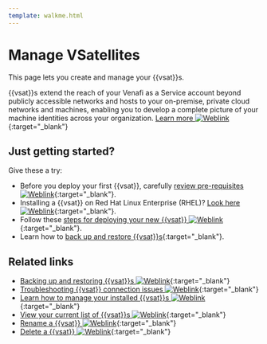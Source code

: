 ```yaml
---
template: walkme.html
---
```


# Manage VSatellites

This page lets you create and manage your {{vsat}}s.

{{vsat}}s extend the reach of your Venafi as a Service account beyond publicly accessible networks and hosts to your on-premise, private cloud networks and machines, enabling you to develop a complete picture of your machine identities across your organization. [Learn more ![Weblink](../img/ico-weblink.gif)](../vsatellite/c-VSatellite-Management-about.md){:target="_blank"}

## Just getting started?

Give these a try:

- Before you deploy your first {{vsat}}, carefully [review pre-requisites ![Weblink](../img/ico-weblink.gif)](../vsatellite/r-VSatellite-deployNew.md){:target="_blank"}.
- Installing a {{vsat}} on Red Hat Linux Enterprise (RHEL)? [Look here ![Weblink](../img/ico-weblink.gif)](../vsatellite/t-VSatellite-deployNew-SpecialConsiderations.md){:target="_blank"}.
- Follow these [steps for deploying your new {{vsat}} ![Weblink](../img/ico-weblink.gif)](../vsatellite/t-VSatellite-deployNew.md){:target="_blank"}.
- Learn how to [back up and restore {{vsat}}s](../vsatellite/dek/c-VSatellite-BackupRestore-about.md){:target="_blank"}.

## Related links

- [Backing up and restoring {{vsat}}s ![Weblink](../img/ico-weblink.gif)](../dek/c-VSatellite-BackupRestore-about.md){:target="_blank"}
- [Troubleshooting {{vsat}} connection issues ![Weblink](../img/ico-weblink.gif)](../_FAQ-Troubleshooting/Troubleshooting.md){:target="_blank"}
- [Learn how to manage your installed {{vsat}}s ![Weblink](../img/ico-weblink.gif)](../vsatellite/t-VSatellite-managing.md){:target="_blank"}
- [View your current list of {{vsat}}s ![Weblink](../img/ico-weblink.gif)](t-VSatellite-monitoring.md){:target="_blank"}
- [Rename a {{vsat}} ![Weblink](../img/ico-weblink.gif)](../vsatellite/renaming-a-vsatellite.md){:target="_blank"}
- [Delete a {{vsat}} ![Weblink](../img/ico-weblink.gif)](../vsatellite/t-VSatellite-delete.md){:target="_blank"}
